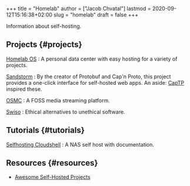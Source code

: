 +++
title = "Homelab"
author = ["Jacob Chvatal"]
lastmod = 2020-09-12T15:16:38+02:00
slug = "homelab"
draft = false
+++

Information about self-hosting.


## Projects {#projects}

[Homelab OS](https://homelabos.com/)
: A personal data center with easy hosting for a variety of projects.

[Sandstorm](https://sandstorm.io)
: By the creator of Protobuf and Cap'n Proto, this project provides a one-click interface for self-hosted web apps.
    An aside: [CapTP](http://erights.org/elib/distrib/captp/index.html) inspired these.

[OSMC](https://osmc.tv/)
: A FOSS media streaming platform.

[Swiso](https://swiso.org)
: Ethical alternatives to unethical software.


## Tutorials {#tutorials}

[Selfhosting Cloudshell](https://electro.pizza/2020/05/selfhosting-cloudshell2/)
: A NAS self host with documentation.


## Resources {#resources}

-   [Awesome Self-Hosted Projects](https://github.com/awesome-selfhosted/awesome-selfhosted)
